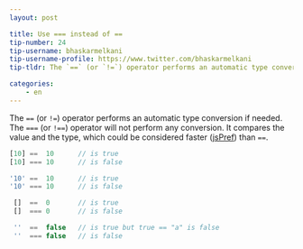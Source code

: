 ```yaml
---
layout: post

title: Use === instead of ==
tip-number: 24
tip-username: bhaskarmelkani
tip-username-profile: https://www.twitter.com/bhaskarmelkani
tip-tldr: The `==` (or `!=`) operator performs an automatic type conversion if needed. The `===` (or `!==`) operator will not perform any conversion. It compares the value and the type, which could be considered faster ([jsPref](http://jsperf.com/strictcompare)) than `==`.

categories:
    - en
---
```


The `==` (or `!=`) operator performs an automatic type conversion if needed. The `===` (or `!==`) operator will not perform any conversion. It compares the value and the type, which could be considered faster ([jsPref](http://jsperf.com/strictcompare)) than `==`.

```js
[10] ==  10      // is true
[10] === 10      // is false

'10' ==  10      // is true
'10' === 10      // is false

 []  ==  0       // is true
 []  === 0       // is false

 ''  ==  false   // is true but true == "a" is false
 ''  === false   // is false 

```
